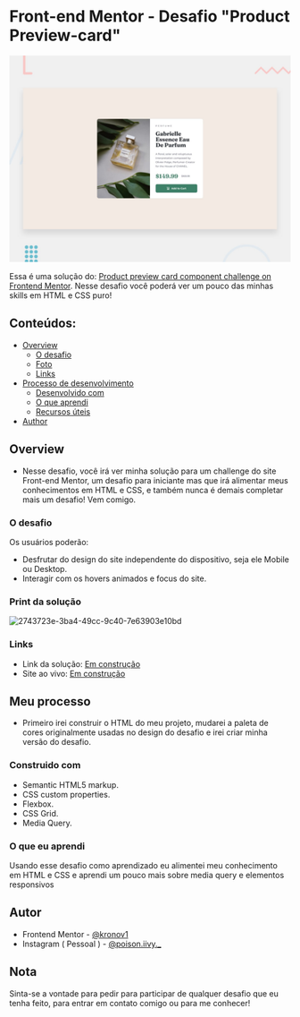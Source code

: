 # Front-end Mentor - Desafio "Product Preview-card"

![Prévia do design feito em HTML e CSS.](./design/desktop-preview.jpg)

Essa é uma solução do: [Product preview card component challenge on Frontend Mentor](https://www.frontendmentor.io/challenges/product-preview-card-component-GO7UmttRfa). Nesse desafio você poderá ver um pouco das minhas skills em HTML e CSS puro! 

## Conteúdos:

- [Overview](#overview)
  - [O desafio](#the-challenge)
  - [Foto](#screenshot)
  - [Links](#links)
- [Processo de desenvolvimento](#my-process)
  - [Desenvolvido com](#built-with)
  - [O que aprendi](#what-i-learned)
  - [Recursos úteis](#useful-resources)
- [Author](#author)


## Overview

- Nesse desafio, você irá ver minha solução para um challenge do site Front-end Mentor, um desafio para iniciante mas que irá alimentar meus conhecimentos em HTML e CSS, e também nunca é demais completar mais um desafio! Vem comigo.

### O desafio

Os usuários poderão:

- Desfrutar do design do site independente do dispositivo, seja ele Mobile ou Desktop.
- Interagir com os hovers animados e focus do site.

### Print da solução

![2743723e-3ba4-49cc-9c40-7e63903e10bd](https://user-images.githubusercontent.com/112631407/209488783-a1022ab6-9432-44e2-bda5-d760934d770d.jpg)

### Links

- Link da solução: [Em construção](https://your-solution-url.com)
- Site ao vivo: [Em construção](https://your-live-site-url.com)

## Meu processo

- Primeiro irei construir o HTML do meu projeto, mudarei a paleta de cores originalmente usadas no design do desafio e irei criar minha versão do desafio.

### Construido com

- Semantic HTML5 markup.
- CSS custom properties.
- Flexbox.
- CSS Grid.
- Media Query.

### O que eu aprendi

Usando esse desafio como aprendizado eu alimentei meu conhecimento em HTML e CSS e aprendi um pouco mais sobre media query e elementos responsivos

## Autor

- Frontend Mentor - [@kronov1](https://www.frontendmentor.io/profile/kronov1)
- Instagram ( Pessoal ) - [@poison.iivy._](https://www.instagram.com/poison.iivy._/)

## Nota

Sinta-se a vontade para pedir para participar de qualquer desafio que eu tenha feito, para entrar em contato comigo ou para me conhecer!
